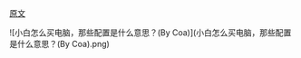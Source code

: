 [原文](https://www.zhihu.com/question/40463573/answer/1523334293)

![小白怎么买电脑，那些配置是什么意思？(By Coa)](小白怎么买电脑，那些配置是什么意思？(By Coa).png)